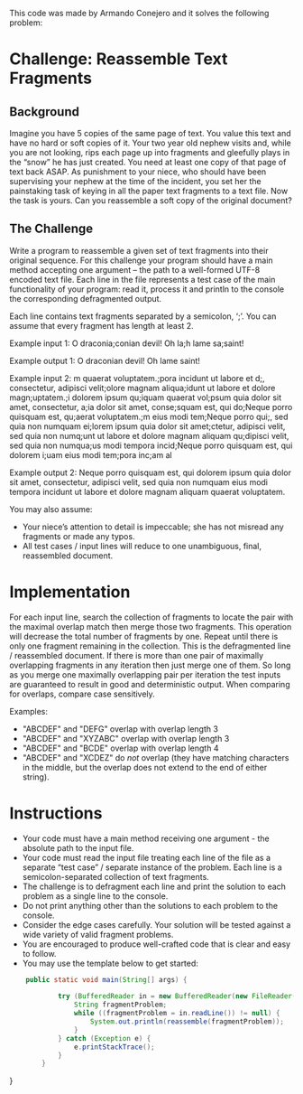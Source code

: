 This code was made by Armando Conejero and it solves the following problem:

# Challenge: Reassemble Text Fragments 

## Background 

Imagine you have 5 copies of the same page of text. You value this text and have no hard or soft copies of it. Your two year old nephew visits and, while you are not looking, rips each page up into fragments and gleefully plays in the “snow” he has just created. 
You need at least one copy of that page of text back ASAP. As punishment to your niece, who should have been supervising your nephew at the time of the incident, you set her the painstaking task of keying in all the paper text fragments to a text file. Now the task is yours. Can you reassemble a soft copy of the original document? 

## The Challenge 

Write a program to reassemble a given set of text fragments into their original sequence. For this challenge your program should have a main method accepting one argument – the path to a well-formed UTF-8 encoded text file. Each line in the file represents a test case of the main functionality of your program: read it, process it and println to the console the corresponding defragmented output. 

Each line contains text fragments separated by a semicolon, ‘;’. You can assume that every fragment has length at least 2. 

Example input 1: 
O draconia;conian devil! Oh la;h lame sa;saint! 
 
Example output 1: 
O draconian devil! Oh lame saint! 
 
Example input 2: 
m quaerat voluptatem.;pora incidunt ut labore et d;, consectetur, adipisci velit;olore magnam aliqua;idunt ut labore et dolore magn;uptatem.;i dolorem ipsum qu;iquam quaerat vol;psum quia dolor sit amet, consectetur, a;ia dolor sit amet, conse;squam est, qui do;Neque porro quisquam est, qu;aerat voluptatem.;m eius modi tem;Neque porro qui;, sed quia non numquam ei;lorem ipsum quia dolor sit amet;ctetur, adipisci velit, sed quia non numq;unt ut labore et dolore magnam aliquam qu;dipisci velit, sed quia non numqua;us modi tempora incid;Neque porro quisquam est, qui dolorem i;uam eius modi tem;pora inc;am al

Example output 2: 
Neque porro quisquam est, qui dolorem ipsum quia dolor sit amet, consectetur, adipisci velit, sed quia non numquam eius modi tempora incidunt ut labore et dolore magnam aliquam quaerat voluptatem.
 
You may also assume: 
 
* Your niece’s attention to detail is impeccable; she has not misread any fragments or made any typos. 
* All test cases / input lines will reduce to one unambiguous, final, reassembled document. 

# Implementation 

For each input line, search the collection of fragments to locate the pair with the maximal overlap match then merge those two fragments. This operation will decrease the total number of fragments by one. Repeat until there is only one fragment remaining in the collection. This is the defragmented line / reassembled document. 
If there is more than one pair of maximally overlapping fragments in any iteration then just merge one of them. So long as you merge one maximally overlapping pair per iteration the test inputs are guaranteed to result in good and deterministic output. 
When comparing for overlaps, compare case sensitively. 

Examples: 
- "ABCDEF" and "DEFG" overlap with overlap length 3 
- "ABCDEF" and "XYZABC" overlap with overlap length 3 
- "ABCDEF" and "BCDE" overlap with overlap length 4 
- "ABCDEF" and "XCDEZ" do *not* overlap (they have matching characters in the middle, but the overlap does not extend to the end of either string). 
 
# Instructions 


* Your code must have a main method receiving one argument - the absolute path to the input file. 
* Your code must read the input file treating each line of the file as a separate “test case” / separate instance of the problem. Each line is a semicolon-separated collection of text fragments. 
* The challenge is to defragment each line and print the solution to each problem as a single line to the console. 
* Do not print anything other than the solutions to each problem to the console. 
* Consider the edge cases carefully. Your solution will be tested against a wide variety of valid fragment problems. 
* You are encouraged to produce well-crafted code that is clear and easy to follow. 
* You may use the template below to get started: 

```java
    public static void main(String[] args) {
    
            try (BufferedReader in = new BufferedReader(new FileReader(new FileReader(args[0])))) {
                String fragmentProblem;
                while ((fragmentProblem = in.readLine()) != null) {
                    System.out.println(reassemble(fragmentProblem));
                }
            } catch (Exception e) {
                e.printStackTrace();
            }
        }
```
 
 }